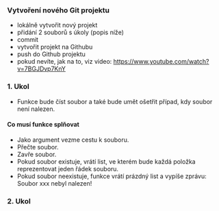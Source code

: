### Vytvoření nového Git projektu
- lokálně vytvořit nový projekt
- přidání 2 souborů s úkoly (popis níže)
- commit
- vytvořit projekt na Githubu
- push do Github projektu
- pokud nevíte, jak na to, viz video: https://www.youtube.com/watch?v=7BGJDvp7KnY

### 1. Ukol
- Funkce bude číst soubor a také bude umět ošetřit případ, kdy soubor není nalezen.

#### Co musí funkce splňovat
- Jako argument vezme cestu k souboru.
- Přečte soubor.
- Zavře soubor.
- Pokud soubor existuje, vrátí list, ve kterém bude každá položka reprezentovat jeden řádek souboru.
- Pokud soubor neexistuje, funkce vrátí prázdný list a vypíše zprávu: Soubor xxx nebyl nalezen!

### 2. Ukol
